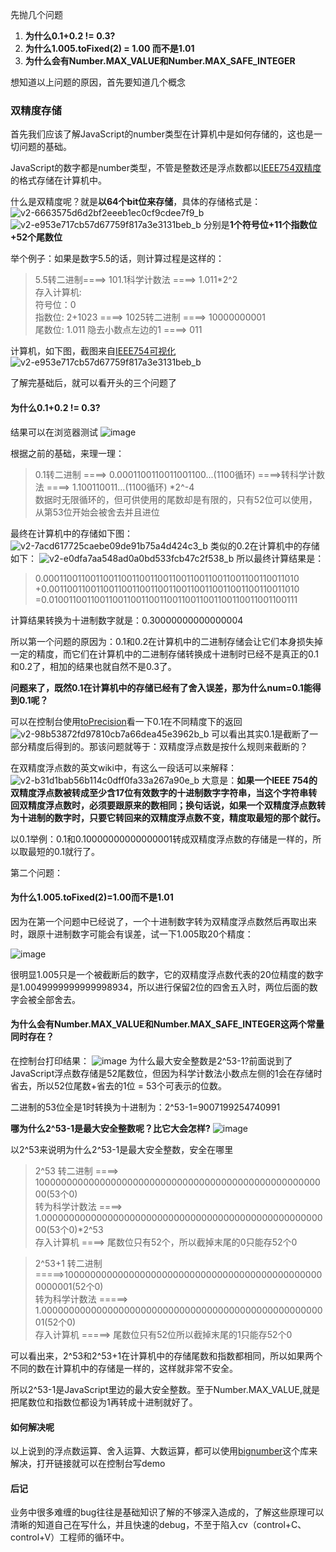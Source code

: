 先抛几个问题

1. **为什么0.1+0.2 != 0.3?**
2. **为什么1.005.toFixed(2) = 1.00 而不是1.01**
3. **为什么会有Number.MAX_VALUE和Number.MAX_SAFE_INTEGER**

想知道以上问题的原因，首先要知道几个概念
### 双精度存储
首先我们应该了解JavaScript的number类型在计算机中是如何存储的，这也是一切问题的基础。

JavaScript的数字都是number类型，不管是整数还是浮点数都以[IEEE754双精度](https://zh.wikipedia.org/wiki/IEEE_754#64%E4%BD%8D%E9%9B%99%E7%B2%BE%E5%BA%A6)的格式存储在计算机中。

什么是双精度呢？就是**以64个bit位来存储**，具体的存储格式是：
![v2-6663575d6d2bf2eeeb1ec0cf9cdee7f9_b](46AED022832C40ECA342CD4C028B5AC5)
![v2-e953e717cb57d67759f817a3e3131beb_b](619028B5D71D46448A450E6ECC3874E9)
分别是**1个符号位+11个指数位+52个尾数位**

举个例子：如果是数字5.5的话，则计算过程是这样的：
> 5.5转二进制====> 101.1科学计数法 ====> 1.011*2^2  
> 存入计算机:  
> 符号位：0  
> 指数位: 2+1023 ====> 1025转二进制 ====> 10000000001  
> 尾数位: 1.011 隐去小数点左边的1 ====> 011

计算机，如下图，截图来自[IEEE754可视化](http://bartaz.github.io/ieee754-visualization/)
![v2-e953e717cb57d67759f817a3e3131beb_b](D80C7562CC97481BBBAAC37E1E1E6CD8)

了解完基础后，就可以看开头的三个问题了
#### 为什么0.1+0.2 != 0.3?
结果可以在浏览器测试
![image](3FE4BF3A31204FA7915A16189FF108A4)

根据之前的基础，来理一理：
> 0.1转二进制 ====> 0.0001100110011001100...(1100循环) ====>转科学计数法 ====> 1.100110011...(1100循环) *2^-4  
> 数据时无限循环的，但可供使用的尾数却是有限的，只有52位可以使用，从第53位开始会被舍去并且进位

最终在计算机中的存储如下图：
![v2-7acd617725caebe09de91b75a4d424c3_b](F12D2221C26D413983FBB1E052FCB809)
类似的0.2在计算机中的存储如下：
![v2-e0dfa7aa548ad0a0bd533fcb47c2f538_b](22D357B9BBAA42C8B293404F3F218CC7)
所以最终计算结果是：
> 0.00011001100110011001100110011001100110011001100110011010 +0.0011001100110011001100110011001100110011001100110011010 =0.0100110011001100110011001100110011001100110011001100111

计算结果转换为十进制数字就是：0.30000000000000004

所以第一个问题的原因为：0.1和0.2在计算机中的二进制存储会让它们本身损失掉一定的精度，而它们在计算机中的二进制存储转换成十进制时已经不是真正的0.1和0.2了，相加的结果也就自然不是0.3了。

**问题来了，既然0.1在计算机中的存储已经有了舍入误差，那为什么num=0.1能得到0.1呢？**

可以在控制台使用[toPrecision](https://developer.mozilla.org/en-US/docs/Web/JavaScript/Reference/Global_Objects/Number/toPrecision)看一下0.1在不同精度下的返回
![v2-98b53872fd97810cb7a66dea45e3962b_b](B911AB5D91D14D20AD41A00F948B264A)
可以看出其实0.1是截断了一部分精度后得到的。那该问题就等于：双精度浮点数是按什么规则来截断的？

在双精度浮点数的英文wiki中，有这么一段话可以来解释：
![v2-b31d1bab56b114c0dff0fa33a267a90e_b](5DF1D122EC75453FA7A10562059E004A)
大意是：**如果一个IEEE 754的双精度浮点数被转成至少含17位有效数字的十进制数字字符串，当这个字符串转回双精度浮点数时，必须要跟原来的数相同；换句话说，如果一个双精度浮点数转为十进制的数字时，只要它转回来的双精度浮点数不变，精度取最短的那个就行。**

以0.1举例：0.1和0.10000000000000001转成双精度浮点数的存储是一样的，所以取最短的0.1就行了。

第二个问题：
#### 为什么1.005.toFixed(2)=1.00而不是1.01
因为在第一个问题中已经说了，一个十进制数字转为双精度浮点数然后再取出来时，跟原十进制数字可能会有误差，试一下1.005取20个精度：

![image](967A46BD37E047D19E345BBC48CA80D1)

很明显1.005只是一个被截断后的数字，它的双精度浮点数代表的20位精度的数字是1.0049999999999998934，所以进行保留2位的四舍五入时，两位后面的数字会被全部舍去。

#### 为什么会有Number.MAX_VALUE和Number.MAX_SAFE_INTEGER这两个常量同时存在？

在控制台打印结果：
![image](005E4FB86D864F6C8F32FD2CE125A459)
为什么最大安全整数是2^53-1?前面说到了JavaScript浮点数存储是52尾数位，但因为科学计数法小数点左侧的1会在存储时省去，所以52位尾数+省去的1位 = 53个可表示的位数。

二进制的53位全是1时转换为十进制为：2^53-1=9007199254740991

**哪为什么2^53-1是最大安全整数呢？比它大会怎样?**
![image](089E3B7FC5534DD7A1A07FF2BF6D71C6)

以2^53来说明为什么2^53-1是最大安全整数，安全在哪里
> 2^53 转二进制 ====> 100000000000000000000000000000000000000000000000000000(53个0)  
转为科学计数法 ====> 1.00000000000000000000000000000000000000000000000000000(53个0)*2^53   
存入计算机 ====> 尾数位只有52个，所以截掉末尾的0只能存52个0

> 2^53+1 转二进制 =====>100000000000000000000000000000000000000000000000000001(52个0)  
转为科学计数法 =====> 1.00000000000000000000000000000000000000000000000000001(52个0)  
存入计算机 =====> 尾数位只有52位所以截掉末尾的1只能存52个0

可以看出来，2^53和2^53+1在计算机中的存储尾数和指数都相同，所以如果两个不同的数在计算机中的存储是一样的，这样就非常不安全。

所以2^53-1是JavaScript里边的最大安全整数。至于Number.MAX_VALUE,就是把尾数位和指数位都设为1再转成十进制就好了。

#### 如何解决呢
以上说到的浮点数运算、舍入运算、大数运算，都可以使用[bignumber](https://github.com/MikeMcl/bignumber.js)这个库来解决，打开链接就可以在控制台写demo

#### 后记
业务中很多难缠的bug往往是基础知识了解的不够深入造成的，了解这些原理可以清晰的知道自己在写什么，并且快速的debug，不至于陷入cv（control+C、control+V）工程师的循环中。
